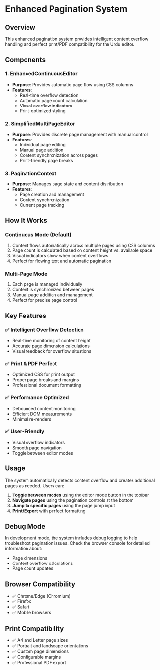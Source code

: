 # Enhanced Pagination System

## Overview
This enhanced pagination system provides intelligent content overflow handling and perfect print/PDF compatibility for the Urdu editor.

## Components

### 1. EnhancedContinuousEditor
- **Purpose**: Provides automatic page flow using CSS columns
- **Features**: 
  - Real-time overflow detection
  - Automatic page count calculation
  - Visual overflow indicators
  - Print-optimized styling

### 2. SimplifiedMultiPageEditor
- **Purpose**: Provides discrete page management with manual control
- **Features**:
  - Individual page editing
  - Manual page addition
  - Content synchronization across pages
  - Print-friendly page breaks

### 3. PaginationContext
- **Purpose**: Manages page state and content distribution
- **Features**:
  - Page creation and management
  - Content synchronization
  - Current page tracking

## How It Works

### Continuous Mode (Default)
1. Content flows automatically across multiple pages using CSS columns
2. Page count is calculated based on content height vs. available space
3. Visual indicators show when content overflows
4. Perfect for flowing text and automatic pagination

### Multi-Page Mode
1. Each page is managed individually
2. Content is synchronized between pages
3. Manual page addition and management
4. Perfect for precise page control

## Key Features

### ✅ Intelligent Overflow Detection
- Real-time monitoring of content height
- Accurate page dimension calculations
- Visual feedback for overflow situations

### ✅ Print & PDF Perfect
- Optimized CSS for print output
- Proper page breaks and margins
- Professional document formatting

### ✅ Performance Optimized
- Debounced content monitoring
- Efficient DOM measurements
- Minimal re-renders

### ✅ User-Friendly
- Visual overflow indicators
- Smooth page navigation
- Toggle between editor modes

## Usage

The system automatically detects content overflow and creates additional pages as needed. Users can:

1. **Toggle between modes** using the editor mode button in the toolbar
2. **Navigate pages** using the pagination controls at the bottom
3. **Jump to specific pages** using the page jump input
4. **Print/Export** with perfect formatting

## Debug Mode

In development mode, the system includes debug logging to help troubleshoot pagination issues. Check the browser console for detailed information about:
- Page dimensions
- Content overflow calculations
- Page count updates

## Browser Compatibility

- ✅ Chrome/Edge (Chromium)
- ✅ Firefox
- ✅ Safari
- ✅ Mobile browsers

## Print Compatibility

- ✅ A4 and Letter page sizes
- ✅ Portrait and landscape orientations
- ✅ Custom page dimensions
- ✅ Configurable margins
- ✅ Professional PDF export
